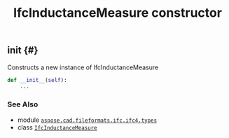 ﻿---
title: IfcInductanceMeasure constructor
second_title: Aspose.CAD for Python via .NET API References
description: 
type: docs
weight: 10
url: /python-net/aspose.cad.fileformats.ifc.ifc4.types/ifcinductancemeasure/__init__/
is_root: false
---

## __init__ {#}

Constructs a new instance of IfcInductanceMeasure



```python
def __init__(self):
    ...
```





### See Also
* module [`aspose.cad.fileformats.ifc.ifc4.types`](../../)
* class [`IfcInductanceMeasure`](/cad/python-net/aspose.cad.fileformats.ifc.ifc4.types/ifcinductancemeasure)
